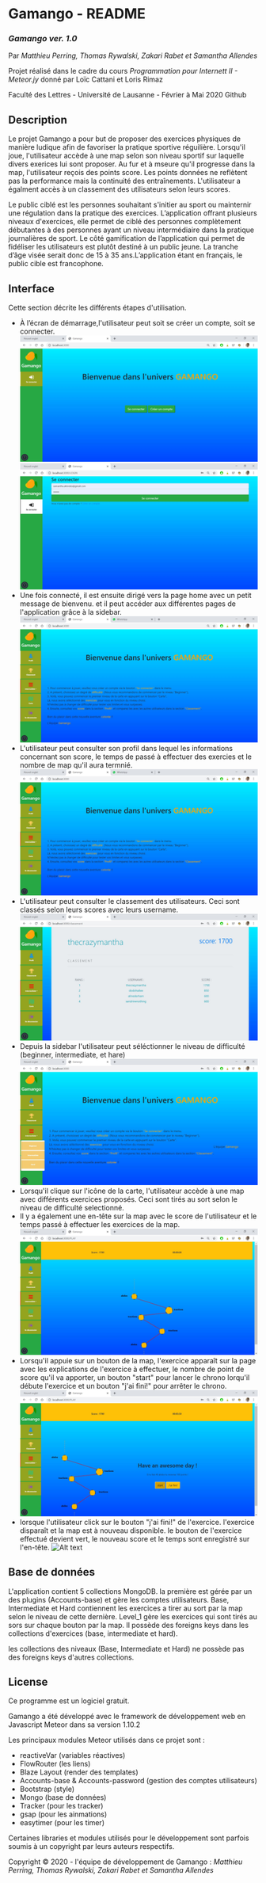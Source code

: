 # Gamango - README
### *Gamango ver. 1.0*
Par *Matthieu Perring, Thomas Rywalski, Zakari Rabet et Samantha Allendes*

Projet réalisé dans le cadre du cours
*Programmation pour Internett II - Meteor.jy* donné par Loïc Cattani et Loris Rimaz

Faculté des Lettres - Université de Lausanne - Février à Mai 2020 Github
## Description
Le projet Gamango a pour but de proposer des exercices physiques de manière ludique afin de favoriser la pratique sportive réguilière. Lorsqu'il joue, l'utilisateur accède à une map selon son niveau sportif sur laquelle divers exerices lui sont proposer. Au fur et à mseure qu'il progresse dans la map, l'utilisateur reçois des points score. Les points données ne reflètent pas la performance mais la continuité des entraînements. L'utilisateur a égalment accès à un classement des utilisateurs selon leurs scores.

Le public ciblé est les personnes souhaitant s'initier au sport ou mainternir une régulation dans la pratique des exercices. L’application offrant plusieurs niveaux d'exercices, elle permet de ciblé des personnes complètement débutantes à des personnes ayant un niveau intermédiaire dans la pratique journalières de sport. Le côté gamification de l’application qui permet de fidéliser les utilisateurs est plutôt destiné à un public jeune. La tranche d’âge visée serait donc de 15 à 35 ans.L’application étant en français, le public cible est francophone.

## Interface
Cette section décrite les différents étapes d'utilisation.
* À l’écran de démarrage,l'utilisateur peut soit se créer un compte, soit se connecter.
![Alt text](https://github.com/thecrazymantha/Gamango/blob/master/gamango/gamango%20page%200.PNG "démarrage")
![Alt text](https://github.com/thecrazymantha/Gamango/blob/master/gamango/gamango%20page%20login.PNG "login")
* Une fois connecté, il est ensuite dirigé vers la page home avec un petit message de bienvenu. et il peut accéder aux différentes pages de l'application grâce à la sidebar.
![Alt text](https://github.com/thecrazymantha/Gamango/blob/master/gamango/gamango%20page%20accueil.PNG "Page home")
* L'utilisateur peut consulter son profil dans lequel les informations concernant son score, le temps de passé à effectuer des exercies et le nombre de map qu'il aura termnié.
![Alt text](https://github.com/thecrazymantha/Gamango/blob/master/gamango/gamango%20page%20accueil.PNG "Page profile")
* L'utilisateur peut consulter le classement des utilisateurs. Ceci sont classés selon leurs scores avec leurs username.
![Alt text](https://github.com/thecrazymantha/Gamango/blob/master/gamango/gamango%20page%20classement.PNG "Page classement")
* Depuis la sidebar l'utilisateur peut séléctionner le niveau de difficulté (beginner, intermediate, et hare)
![Alt text](https://github.com/thecrazymantha/Gamango/blob/master/gamango/gamango%20s%C3%A9l%C3%A9ction%20niveau.PNG "niveau")
* Lorsqu'il clique sur l'icône de la carte, l'utilisateur accède à une map avec différents exercices proposés. Ceci sont tirés au sort selon le niveau de difficulté selectionné.
* Il y a également une en-tête sur la map avec le score de l'utilisateur et le temps passé à effectuer les exercices de la map.
 ![Alt text](https://github.com/thecrazymantha/Gamango/blob/master/gamango/gamango%20page%20map.PNG "Page map")
* Lorsqu'il appuie sur un bouton de la map, l'exercice apparaît sur la page avec les explications de l'exercice à effectuer, le nombre de point de score qu'il va apporter, un bouton "start" pour lancer le chrono lorqu'il débute l'exercice et un bouton "j'ai fini!" pour arrêter le chrono.
![Alt text](https://github.com/thecrazymantha/Gamango/blob/master/gamango/gamango%20page%20exercice.PNG "exercice")
* lorsque l'utilisateur click sur le bouton "j'ai fini!" de l'exercice. l'exercice disparaît et la map est à nouveau disponible. le bouton de l'exercice effectué devient vert, le nouveau score et le temps sont enregistré sur l'en-tête.
![Alt text](https://github.com/thecrazymantha/Gamango/blob/master/gamango/gamango%20page%20exercice%20termin%C3%A9.PNG "Page map")

## Base de données
L'application contient 5 collections MongoDB. la première est gérée par un des plugins (Accounts-base) et gère les comptes utilisateurs. 
Base, Intermediate et Hard contiennent les exercices a tirer au sort par la map selon le niveau de cette dernière.
Level_1 gère les exercices qui sont tirés au sors sur chaque bouton par la map. Il possède des foreigns keys dans les collections d'exercices (base, intermediate et hard).

les collections des niveaux (Base, Intermediate et Hard) ne possède pas des foreigns keys d'autres collections.

## License
Ce programme est un logiciel gratuit.

Gamango a été développé avec le framework de développement web en Javascript Meteor dans sa version 1.10.2

Les principaux modules Meteor utilisés dans ce projet sont :
* reactiveVar (variables réactives)
* FlowRouter (les liens)
* Blaze Layout (render des templates)
* Accounts-base & Accounts-password (gestion des comptes utilisateurs)
* Bootstrap (style)
* Mongo (base de données)
* Tracker (pour les tracker)
* gsap (pour les ainmations)
* easytimer (pour les timer)

Certaines libraries et modules utilisés pour le développement sont parfois soumis à un copyright par leurs auteurs respectifs.

Copyright © 2020 - l'équipe de développement de Gamango : *Matthieu Perring, Thomas Rywalski, Zakari Rabet et Samantha Allendes*

